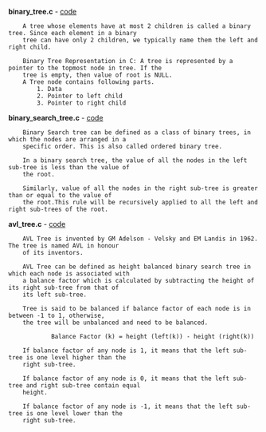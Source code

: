 **binary_tree.c** - <a href = "https://github.com/abinashprabakar/Advanced-C/blob/main/DSA/tree/binary_tree.c">code</a>

		A tree whose elements have at most 2 children is called a binary tree. Since each element in a binary
		tree can have only 2 children, we typically name them the left and right child. 

		Binary Tree Representation in C: A tree is represented by a pointer to the topmost node in tree. If the
		tree is empty, then value of root is NULL. 
		A Tree node contains following parts. 
			1. Data 
			2. Pointer to left child 
			3. Pointer to right child

**binary_search_tree.c** - <a href = "https://github.com/abinashprabakar/Advanced-C/blob/main/DSA/tree/binary_search_tree.c">code</a>

		Binary Search tree can be defined as a class of binary trees, in which the nodes are arranged in a 
		specific order. This is also called ordered binary tree.
	
		In a binary search tree, the value of all the nodes in the left sub-tree is less than the value of 
		the root.

		Similarly, value of all the nodes in the right sub-tree is greater than or equal to the value of 
		the root.This rule will be recursively applied to all the left and right sub-trees of the root.


**avl_tree.c** - <a href = "https://github.com/abinashprabakar/Advanced-C/blob/main/DSA/tree/avl_tree.c">code</a>

		AVL Tree is invented by GM Adelson - Velsky and EM Landis in 1962. The tree is named AVL in honour 
		of its inventors.

		AVL Tree can be defined as height balanced binary search tree in which each node is associated with
		a balance factor which is calculated by subtracting the height of its right sub-tree from that of 
		its left sub-tree.

		Tree is said to be balanced if balance factor of each node is in between -1 to 1, otherwise, 
		the tree will be unbalanced and need to be balanced.

				Balance Factor (k) = height (left(k)) - height (right(k))

		If balance factor of any node is 1, it means that the left sub-tree is one level higher than the 
		right sub-tree.

		If balance factor of any node is 0, it means that the left sub-tree and right sub-tree contain equal
		height.

		If balance factor of any node is -1, it means that the left sub-tree is one level lower than the 
		right sub-tree.
